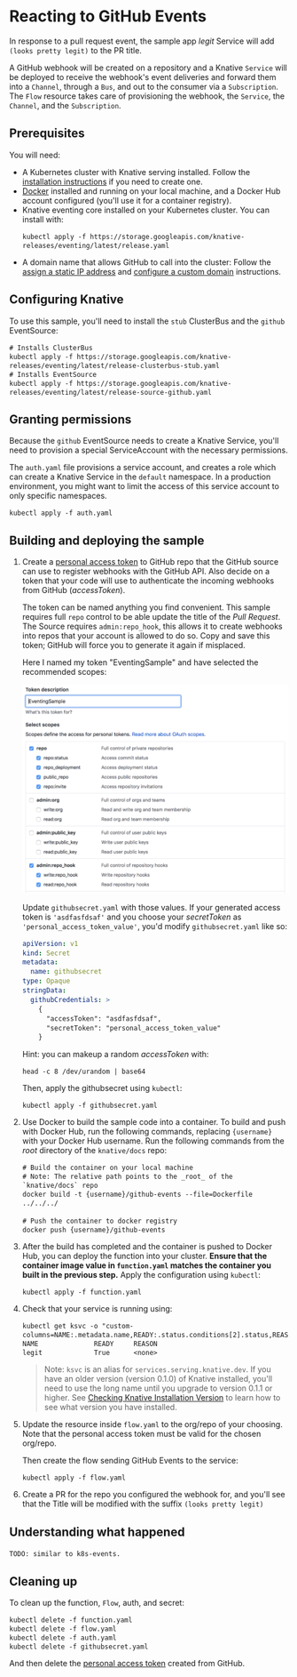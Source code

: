 # Reacting to GitHub Events

In response to a pull request event, the sample app _legit_ Service will add 
`(looks pretty legit)` to the PR title.

A GitHub webhook will be created on a repository and a Knative `Service` will be 
deployed to receive the webhook's event deliveries and forward them into a 
`Channel`, through a `Bus`, and out to the consumer via a `Subscription`. The 
`Flow` resource takes care of provisioning the webhook, the `Service`, the 
`Channel`, and the `Subscription`.

## Prerequisites

You will need:

- A Kubernetes cluster with Knative serving installed. Follow the
  [installation instructions](https://github.com/knative/docs/blob/master/install/README.md)
  if you need to create one.
- [Docker](https://www.docker.com/) installed and running on your local machine,
  and a Docker Hub account configured (you'll use it for a container registry).
- Knative eventing core installed on your Kubernetes cluster. You can install
  with:
  ```shell
  kubectl apply -f https://storage.googleapis.com/knative-releases/eventing/latest/release.yaml
  ```
- A domain name that allows GitHub to call into the cluster: Follow the
  [assign a static IP address](https://github.com/knative/docs/blob/master/serving/gke-assigning-static-ip-address.md)
  and
  [configure a custom domain](https://github.com/knative/docs/blob/master/serving/using-a-custom-domain.md)
  instructions.

## Configuring Knative

To use this sample, you'll need to install the `stub` ClusterBus and the 
`github` EventSource:

```shell
# Installs ClusterBus
kubectl apply -f https://storage.googleapis.com/knative-releases/eventing/latest/release-clusterbus-stub.yaml
# Installs EventSource
kubectl apply -f https://storage.googleapis.com/knative-releases/eventing/latest/release-source-github.yaml
```

## Granting permissions

Because the `github` EventSource needs to create a Knative Service, you'll need
to provision a special ServiceAccount with the necessary permissions.

The `auth.yaml` file provisions a service
account, and creates a role which can create a Knative Service in the `default`
namespace. In a production environment, you might want to limit the access of
this service account to only specific namespaces.

```shell
kubectl apply -f auth.yaml
```

## Building and deploying the sample

1.  Create a [personal access token](https://github.com/settings/tokens) to 
    GitHub repo that the GitHub source can use to register webhooks with the 
    GitHub API. Also decide on a token that your code will use to authenticate
    the incoming webhooks from GitHub (*accessToken*).
    
    The token can be named anything you find convenient. This sample requires
    full `repo` control to be able update the title of the _Pull Request_.
    The Source requires `admin:repo_hook`, this allows it to create webhooks
    into repos that your account is allowed to do so. Copy and save this token;
    GitHub will force you to generate it again if misplaced.

    Here I named my token "EventingSample" and have selected the recommended
    scopes: 

    ![GitHub UI](personal_access_token.png "GitHub personal access token screenshot")

    Update `githubsecret.yaml` with those
    values. If  your generated access token is `'asdfasfdsaf'` and you choose
    your *secretToken* as `'personal_access_token_value'`, you'd modify
    `githubsecret.yaml` like so:

    ```yaml
    apiVersion: v1
    kind: Secret
    metadata:
      name: githubsecret
    type: Opaque
    stringData:
      githubCredentials: >
        {
          "accessToken": "asdfasfdsaf",
          "secretToken": "personal_access_token_value"
        }
    ```

    Hint: you can makeup a random *accessToken* with:
    
    ```shell
    head -c 8 /dev/urandom | base64
    ```

    Then, apply the githubsecret using `kubectl`:
    
    ```shell
    kubectl apply -f githubsecret.yaml
    ```

1.  Use Docker to build the sample code into a container. To build and push with
    Docker Hub, run the following commands, replacing `{username}` with your
    Docker Hub username. Run the following commands from the _root_ directory of
    the `knative/docs` repo:

    ```shell
    # Build the container on your local machine
    # Note: The relative path points to the _root_ of the `knative/docs` repo
    docker build -t {username}/github-events --file=Dockerfile ../../../

    # Push the container to docker registry
    docker push {username}/github-events
    ```

1.  After the build has completed and the container is pushed to Docker Hub, you
    can deploy the function into your cluster. **Ensure that the container image
    value in `function.yaml` matches the container you built in the previous
    step.** Apply the configuration using `kubectl`:

    ```shell
    kubectl apply -f function.yaml
    ```

1.  Check that your service is running using:

    ```shell
    kubectl get ksvc -o "custom-columns=NAME:.metadata.name,READY:.status.conditions[2].status,REASON:.status.conditions[2].message"
    NAME              READY     REASON
    legit             True      <none>
    ```

    > Note: `ksvc` is an alias for `services.serving.knative.dev`. If you have
      an older version (version 0.1.0) of Knative installed, you'll need to use
      the long name until you upgrade to version 0.1.1 or higher. See
      [Checking Knative Installation Version](../../../install/check-install-version.md)
      to learn how to see what version you have installed.

1.  Update the resource inside `flow.yaml` to the
    org/repo of your choosing. Note that the personal access token must be valid
    for the chosen org/repo. 

    Then create the flow sending GitHub Events to the service:

    ```shell
    kubectl apply -f flow.yaml
    ```

1.  Create a PR for the repo you configured the webhook for, and you'll see that
    the Title will be modified with the suffix `(looks pretty legit)`


## Understanding what happened

`TODO: similar to k8s-events.`

<!--TODO:
explain the resources and communication channels, as well as where the secret
is used. In particular include a note to look at
https://github.com/<owner>/<repo>/settings/hooks to see the webhook registered
and then deleted.
 -->

## Cleaning up

To clean up the function, `Flow`, auth, and secret:

```shell
kubectl delete -f function.yaml
kubectl delete -f flow.yaml
kubectl delete -f auth.yaml
kubectl delete -f githubsecret.yaml
```

And then delete the [personal access token](https://github.com/settings/tokens)
created from GitHub.

